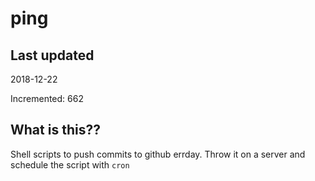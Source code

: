 # ping

## Last updated
2018-12-22

Incremented: 662

## What is this??
Shell scripts to push commits to github errday. Throw it on a server and schedule the script with `cron`
